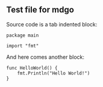 Test file for mdgo
------------------

Source code is a tab indented block:

	package main
	
	import "fmt"

And here comes another block:

	func HelloWorld() {
		fmt.Println("Hello World!")
	}
